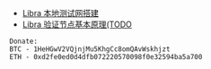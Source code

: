 

* [Libra 本地测试网搭建](init-testnet.md)
* [Libra 验证节点基本原理(TODO](libra-protocol-validator-node-validator.md)

```
Donate:
BTC - 1HeHGwV2VQjnjMu5KhgCc8omQAvWskhjzt
ETH - 0xd2fe0ed0d4dfb072220570098f0e32594ba5a700
```
